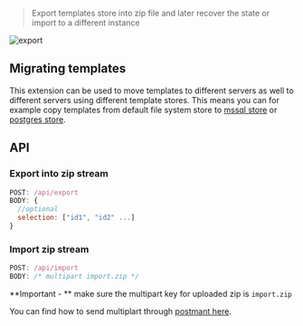 > Export templates store into zip file and later recover the state or import to a different instance

![export](https://jsreport.net/img/export.gif)

## Migrating templates
This extension can be used to move templates to different servers as well to different servers using different template stores. This means you can for example copy templates from default file system store to [mssql store](https://github.com/jsreport/jsreport-mssql-store) or [postgres store](https://github.com/jsreport/jsreport-postgres-store).

## API

### Export into zip stream
```js
POST: /api/export
BODY: {
  //optional
  selection: ["id1", "id2" ...]
}
```

### Import zip stream

```js
POST: /api/import
BODY: /* multipart import.zip */
```

**Important - ** make sure the multipart key for uploaded zip is `import.zip`

You can find how to send multiplart through [postmant here](http://stackoverflow.com/a/16022213/1660996).
